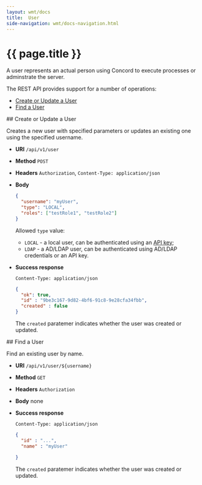 ```yaml
---
layout: wmt/docs
title:  User
side-navigation: wmt/docs-navigation.html
---
```


# {{ page.title }}

A user represents an actual person using Concord to execute processes or
adminstrate the server.

The REST API provides support for a number of operations:

- [Create or Update a User](#create-user)
- [Find a User](#find-user)


<a name="create-user"/>
## Create or Update a User

Creates a new user with specified parameters or updates an existing one
using the specified username.

* **URI** `/api/v1/user`
* **Method** `POST`
* **Headers** `Authorization`, `Content-Type: application/json`
* **Body**
    ```json
    {
      "username": "myUser",
      "type": "LOCAL",
      "roles": ["testRole1", "testRole2"]
    }
    ```
    
    Allowed `type` value:
    - `LOCAL` - a local user, can be authenticated using an [API key](./apikey.html);
    - `LDAP` - a AD/LDAP user, can be authenticated using AD/LDAP credentials or an API key.
* **Success response**
    ```
    Content-Type: application/json
    ```

    ```json
    {
      "ok": true,
      "id" : "9be3c167-9d82-4bf6-91c8-9e28cfa34fbb",
      "created" : false
    }
    ```

    The `created` paratemer indicates whether the user was created or updated.

<a name="find-user"/>
## Find a User

Find an existing user by name.

* **URI** `/api/v1/user/${username}`
* **Method** `GET`
* **Headers** `Authorization`
* **Body**
    none
* **Success response**
    ```
    Content-Type: application/json
    ```

    ```json
    {
      "id" : "...",
      "name" : "myUser"

    }
    ```

    The `created` paratemer indicates whether the user was created or updated.


